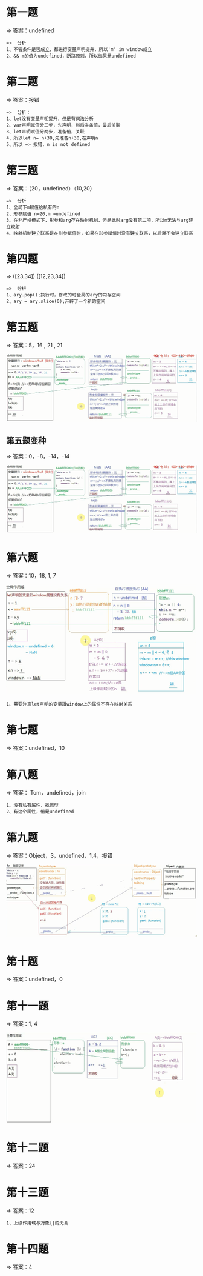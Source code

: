 # 第一题

=> 	答案：undefined

```
=>	分析
1、不管条件是否成立，都进行变量声明提升，所以'm' in window成立
2、&& m的值为undefined，断路原则，所以结果是undefined
```

# 第二题

=>	答案：报错

```
=>	分析：
1、let没有变量声明提升，但是有词法分析
2、var声明赋值分三步，先声明，然后准备值，最后关联
3、let声明赋值分两步，准备值，关联
4、所以let n= n+30,先准备n+30,在声明n
5、所以 => 报错，n is not defined
```

# 第三题

=>	答案：（20，undefined）（10,20）

```
=>	分析
1、全局下m赋值给私有的n
2、形参赋值 n=20,m =undefined
3、在非严格模式下，形参和arg存在映射机制，但是此时arg没有第二项，所以m无法与arg建立映射
4、映射机制建立联系是在形参赋值时，如果在形参赋值时没有建立联系，以后就不会建立联系
```

# 第四题

=>	([23,34])	([12,23,34])

```
=>	分析
1、ary.pop();执行时，修改的时全局的ary的内存空间
2、ary = ary.slice(0);开辟了一个新的空间
```

# 第五题

=>	答案：5，16 , 21 , 21

![](./images/面试题2阶段第五题答案.png)

## 第五题变种

=>	答案：0，-8，-14，-14

![](./images/面试题2阶段第五题答案.png)

#   第六题

=>	答案：10，18, 1, 7

![](./images/面试题2阶段第6题答案.png)

```
1、需要注意let声明的变量跟window上的属性不存在映射关系
```

# 第七题

=>	答案：undefined，10

# 第八题

=>	答案：	Tom，undefined，join

```
1、没有私有属性，找原型
2、有这个属性，值是undefined
```

# 第九题

=>	答案：Object，3，undefined，1,4，报错

![](./images/面试题2阶段第9题答案.png)

# 第十题

=>	答案：undefined，0

# 第十一题

=>	答案：1, 4

![](./images/面试题2阶段第11题答案.png)

# 第十二题

=>	答案：24

# 第十三题

=>	答案：12

```
1、上级作用域与对象{}的无关
```

# 第十四题

=>	答案：4